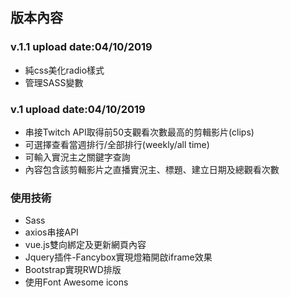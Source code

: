 ## 版本內容
### v.1.1 upload date:04/10/2019
- 純css美化radio樣式
- 管理SASS變數
### v.1 upload date:04/10/2019
- 串接Twitch API取得前50支觀看次數最高的剪輯影片(clips)
- 可選擇查看當週排行/全部排行(weekly/all time)
- 可輸入實況主之關鍵字查詢
- 內容包含該剪輯影片之直播實況主、標題、建立日期及總觀看次數

### 使用技術
- Sass
- axios串接API
- vue.js雙向綁定及更新網頁內容
- Jquery插件-Fancybox實現燈箱開啟iframe效果
- Bootstrap實現RWD排版
- 使用Font Awesome icons



